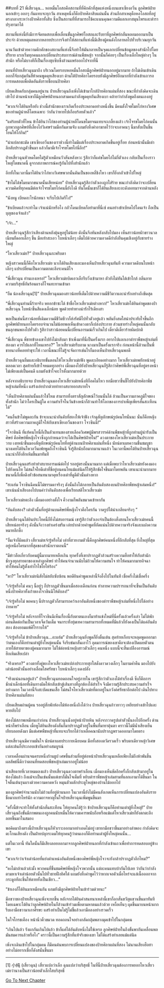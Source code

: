 ##บทที่ 21 พี่เสี่ยวฉุน...
หอหมื่นโอสถคือสถานที่ที่คึกคักที่สุดแห่งหนึ่งบนเขาเซียงอวิ๋น ลูกศิษย์ฝ่ายนอกเข้าๆ ออกๆ กันแทบจะทุกวัน สาเหตุหนึ่งก็คือป้ายศิลาสิบแผ่นนั้น ส่วนอีกสาเหตุคือหอโอสถที่อยู่ตรงกลางระหว่างป้ายศิลาทั้งสิบ ซึ่งเป็นสถานที่ที่สามารถใช้คะแนนคุณความดีแลกเอาสมุนไพรและตำราปรุงยามาได้

สถานที่แห่งนี้ยังมีการจัดทดสอบเพื่อเลื่อนขั้นลูกศิษย์โอสถและรับยาที่ลูกศิษย์กลั่นหลอมออกมาเป็นประจำ ด้วยเหตุผลหลากหลายประการจึงทำให้สถานที่แห่งนี้มีเสียงผู้คนดังโกลาหลไปทั่วบริเวณทุกวัน

นานวันเข้าด้วยความคึกคักของสถานที่แห่งนี้จึงทำให้มันกลายเป็นจุดแลกเปลี่ยนข้อมูลของสำนักไปโดยปริยาย แรกเริ่มทุกคนแลกเปลี่ยนประสบการณ์ด้านพืชหญ้า จากนั้นก็ค่อยๆ เป็นเรื่องเล็กใหญ่ต่างๆ ในสำนัก หรือไม่บางทีก็เป็นเรื่องซุบซิบซึ่งล้วนแพร่ออกไปจากที่นี่

ตอนที่ป๋ายเสี่ยวฉุนมาถึง บริเวณโดยรอบหอหมื่นโอสถมีลูกศิษย์ฝ่ายนอกอยู่มากมาย ถ้าไม่เดินเข้าเดินออกก็จับกลุ่มกันสี่ห้าคนพูดคุยเสียงเบา ด้านใต้ป้ายศิลาโดยรอบยังมีลูกศิษย์อีกมากที่กำลังเข้าแถวรอการทดสอบเพื่อติดอันดับรายชื่อบนป้ายศิลา

เบียดเสียดกับกลุ่มคนอยู่นาน ป๋ายเสี่ยวฉุนถึงเพิ่งได้เข้ามาใกล้ป้ายศิลาแผ่นที่สอง ขณะที่กำลังคิดจะเดินเข้าไป ด้านหน้าเขาก็มีลูกศิษย์ฝ่ายนอกสามคนกำลังพูดคุยกันเสียงเบา คล้ายว่ากำลังพูดถึงตนเองอยู่

“พวกเจ้าได้ยินหรือยัง ช่วงนี้สำนักของเราเกิดเรื่องประหลาดอย่างหนึ่งขึ้น มีคนตั้งใจขโมยไก่หางวิเศษของท่านผู้นำหลี่โดยเฉพาะ ว่ากันว่าหายไปเกือบร้อยตัวแล้ว"

“แค่ร้อยตัวที่ไหน ข้าได้ยินว่าไก่ของท่านผู้นำหลี่โดนขโมยจนแทบจะเกลี้ยงแล้ว เจ้าโจรขโมยไก่คนนั้นถูกพวกลูกศิษย์ที่เลี้ยงไก่วิเศษร่วมมือกันตามจับ แถมยังทิ้งคำอาฆาตไว้ว่าจะเอาคนๆ นี้มาสับเป็นชิ้นโยนให้ไก่กิน!”

“น่าแปลกชะมัด เขาเซียงอวิ๋นของเราช่วงนี้ทำไมมีแต่เรื่องประหลาดเกิดขึ้นอยู่เรื่อย ก่อนหน้านั้นมีเต่าลึกลับปรากฏตัวขึ้นมา แล้วก็มามีเจ้าโจรขโมยไก่นี่อีก!”

ป๋ายเสี่ยวฉุนหัวหดโดยไม่รู้ตัวเหมือนวัวสันหลังหวะ รู้สึกว่าก็แค่ขโมยไก่ไม่กี่ตัวเอง กลับเป็นเรื่องราวใหญ่โตขนาดนี้ ดูจากสภาพการณ์คงรู้กันไปทั้งสำนักแล้ว

อีกทั้งในเวลานี้มาได้ยินว่าไก่หางวิเศษพวกนั้นดันเป็นของหลี่ชิงโหว เขาก็ยิ่งกลัวเข้าไปใหญ่

“ข้าไม่ได้ขโมยมากขนาดนั้นเสียหน่อย” ป๋ายเสี่ยวฉุนรู้สึกว่าตัวเองถูกใส่ร้าย ขณะกำลังคิดว่าจะเปลี่ยนความคิดที่ทุกคนมีต่อเจ้าโจรขโมยไก่คนนี้ยังไงดี ทันใดนั้นเขาก็ได้ยินเสียงเอะอะดังลอยมาจากด้านหลัง

“นังหนู เบียดอะไรนักหนา จะรีบไปเกิดรึไง!”

“ข้าเบียดแล้วจะทำไม เจ้าแน่นักหรือไง กลัวโดนเบียดก็อย่ามาที่นี่เซ่ คนอย่างข้าเบียดไปโดนเจ้า ถือเป็นบุญของเจ้าแล้ว”

“เจ้า...”

ป๋ายเสี่ยวฉุนรู้สึกว่าเสียงด้านหลังคุ้นหูอยู่ไม่น้อย ดังนั้นจึงหันหลังกลับไปมอง เห็นสาวน้อยผิวขาวนวลเนียนยืดอกเล็กๆ ขึ้น มือเท้าสะเอว ใบหน้าเล็กๆ เต็มไปด้วยความอวดดีกำลังยืนคุมเชิงอยู่กับชายร่างใหญ่

“โหวเสี่ยวเม่ย?” ป๋ายเสี่ยวฉุนกะพริบตา

หญิงสาวคนนี้ก็คือโหวเสี่ยวเม่ย นางได้ยินเสียงและมองเห็นป๋ายเสี่ยวฉุนทันที ความอวดดีบนใบหน้าเล็กๆ แปรเปลี่ยนเป็นความตกตะลึงระคนดีใจ

“พี่เสี่ยวฉุน ท่านเองเหรอ!” โหวเสี่ยวเม่ยบิดเอวเล็กรีบวิ่งเข้ามาหา ตัวยังไม่ทันได้เข้าใกล้ กลิ่นอายความบริสุทธิ์อันร้อนแรงก็โจนทะยานเข้ามา

“อืม น้องเสี่ยวฉุน[1]” ป๋ายเสี่ยวฉุนมองสาวน้อยที่เต็มไปด้วยความมีชีวิตวาและน่ารักอย่างถึงขีดสุด

“พี่เสี่ยวฉุนท่านนี่ร้ายจริง หยอกข้าซะได้ ข้าชื่อโหวเสี่ยวเม่ยต่างหาก!” โหวเสี่ยวเม่ยได้ยินคำพูดของป๋ายเสี่ยวฉุน ใบหน้าขึ้นสีแดงเล็กน้อย พูดด้วยท่าทางน่ารักไร้เดียงสา

พอเป็นเช่นนี้สาวน้อยที่เดิมความมีชีวิตชีวาก็ส่งรัศมีไปทั่วตัวอยู่แล้ว พลันยิ่งสดใสน่าประทับใจขึ้นอีก ลูกศิษย์ฝ่ายนอกโดยรอบจำนวนไม่น้อยพอเห็นเข้าดวงตาก็เปล่งประกาย ส่วนชายร่างใหญ่คนนั้นกลับขนลุกขนพองไปทั่วตัว รู้สึกว่าสาวน้อยคนนี้เปลี่ยนอารมณ์เร็วเกินไป เดี๋ยวดีเดี๋ยวร้ายผิดปกติ

“พี่เสี่ยวฉุน พี่ชายข้าลงเขาไปยังไม่กลับมา ข้าเพิ่งมาที่นี่เป็นครั้งแรก อยากไปแลกเอาตำราพืชหญ้าเล่มที่สองมา ควรไปแลกที่ไหนเหรอ?” โหวเสี่ยวเม่ยรีบถาม นางมาเป็นครั้งแรกจริง ก่อนหน้านี้ล้วนเป็นพี่ชายนางที่คอยทำธุระให้ เวลานี้ขณะที่ไม่รู้จะจัดการเช่นไรก็มองเห็นป๋ายเสี่ยวฉุนพอดี

ป๋ายเสี่ยวฉุนยิ้มและอธิบายขั้นตอนให้โหวเสี่ยวเม่ยฟัง พูดละเอียดอย่างมาก โหวเสี่ยวเม่ยพยักหน้าอยู่ตลอดเวลา สุดท้ายก็เข้าใจหมดทุกอย่าง เมื่อมองไปยังป๋ายเสี่ยวฉุนก็รู้สึกว่าศิษย์พี่เสี่ยวฉุนที่อยู่ตรงหน้าไม่เพียงแต่เป็นคนดี แถมยังเข้าใจอะไรตั้งมากมายด้วย

หลังจากอธิบายจบ ป๋ายเสี่ยวฉุนมองโหวเสี่ยวเม่ยหนึ่งทีก็อดไม่ไหว ยกมือขวาขึ้นชี้ไปยังป้ายศิลาพืชหญ้าเล่มที่หนึ่ง แสร้งเอ่ยปากด้วยท่าทางสบายอกสบายใจ

“เห็นป้ายศิลาแผ่นนั้นแล้วใช่ไหม สามารถทิ้งตราสัญลักษณ์ไว้บนนั้นได้ ล้วนเป็นความภาคภูมิใจของทั้งสำนัก ไม่ว่าใครเป็นผู้ใด ความสำเร็จในวันข้างหน้าก็ล้วนทำให้โลกของการบำเพ็ญเพียรสั่นสะเทือนได้”

“คนอื่นข้าไม่พูดละกัน ข้าจะแนะนำอันดับที่สองให้เจ้าฟัง เจ้าดูสัญลักษณ์รูปคนโทนั่นนะ นั่นก็คือหญิงสาวที่สร้างความภาคภูมิใจให้กับเขาเซียงอวิ๋นของเรา โจวซินฉี!”

“โจวซินฉี ที่แท้คนโทนี้ก็เป็นตัวแทนของสายเลือดวิเศษผู้มีพรสวรรค์ด้านพืชหญ้าที่ถูกท่านผู้นำรับเป็นศิษย์ คือศิษย์พี่หญิงโจวซึ่งถูกกำหนดว่าจะได้เป็นศิษย์ฝ่ายใน!” ดวงตาของโหวเสี่ยวเม่ยเป็นประกายวาบ เงยหน้าขึ้นมองสัญลักษณ์รูปคนโทที่อยู่ด้านบนป้ายศิลาแผ่นที่หนึ่ง นัยน์ตาเผยความชื่นชมบูชา นางเคยได้ยินโหวอวิ๋นเฟยพูดถึงโจวซินฉี จึงรู้สึกนับถือมากมานานแล้ว ในเวลานี้พอได้ยินป๋ายเสี่ยวฉุนแนะนำก็ยิ่งฮึกเหิมขึ้นมาทันที

ป๋ายเสี่ยวฉุนแสร้งทำท่าสบายอารมณ์ต่อไป รออยู่ตรงนั้นนานมาก แต่เมื่อพบว่าโหวเสี่ยวเม่ยยังคงมองไปยังคนโท ไม่สนใจใยดีเต่าที่ขี่อยู่บนคนโทแม้แต่นิดก็ให้รู้สึกขัดใจขึ้นมาโดยพลัน เขาแนะนำมากมายขนาดนี้ก็เพื่อดึงหัวข้อสนทนามาคุยเรื่องเต่าที่ดูดีตัวนั้นต่างหาก

“ฮะแฮ่ม โจวซินฉีคนนี้ไม่ธรรมดาจริงๆ ดังนั้นถึงได้กลายเป็นอันดับสองบนป้ายศิลาพืชหญ้าเล่มหนึ่ง!” เขาเน้นน้ำเสียงลงไปบนคำว่าอันดับสองเพื่อเรียกสติโหวเสี่ยวเม่ย

โหวเสี่ยวเม่ยตะลึง เมื่อมองอย่างตั้งใจ คิ้วงามก็พลันขมวดเข้าหากัน

“อันดับสอง? เต่าตัวนั้นที่อยู่ด้านบนศิษย์พี่หญิงโจวคือใครกัน วาดรูปได้น่าเกลียดจริงๆ ”

ป๋ายเสี่ยวฉุนได้ยินประโยคนี้ก็ยิ่งไม่สบอารมณ์ เขารู้สึกว่าตัวเองจำเป็นต้องสั่งสอนโหวเสี่ยวเม่ยคนนี้เสียหน่อยจริงๆ ดังนั้นจึงวางท่าเคร่งขรึม เอ่ยปากด้วยคำพูดที่อัดแน่นไปด้วยความจริงจังและแฝงความหมายลึกซึ้ง

“งั้นเจ้าก็ผิดแล้ว เสี่ยวเม่ยเจ้ารู้หรือไม่ เต่าที่สวยงามตัวนี้คือลูกศิษย์คนหนึ่งที่ลึกลับที่สุด ยิ่งใหญ่ที่สุด อยู่เหนือใครมากที่สุดของสำนักเราตอนนี้”

“มีข่าวลือเกี่ยวกับคนผู้นี้มากมายเหลือเกิน ทุกครั้งที่เขาปรากฏตัวล้วนสร้างความฮือฮาให้กับสำนัก ชักจูงทุกสายตาของเหล่าลูกศิษย์ ทำให้คนจำนวนนับไม่ถ้วนให้ความสนใจ ทำให้คนมากมายอิจฉา ทำให้คนไม่รู้ตั้งเท่าไรไชโยโห่ร้อง”

“หา?” โหวเสี่ยวเม่ยนิสัยไม่สลับซับซ้อน พอดียินคำพูดเหล่านี้จึงอึ้งไปในทันที เชื่อครึ่งไม่เชื่อครึ่ง

“เจ้ารู้หรือไม่ คนๆ นี้อยู่ๆ ก็ปรากฏตัวขึ้นมาเมื่อสองเดือนก่อน ทำลายความปรารถนาที่จะขึ้นเป็นอันดับหนึ่งป้ายศิลาทั้งเก้าของโจวซินฉีให้ดับลง!”

“เจ้ารู้หรือไม่ พอคนๆ นี้ปรากฏตัวก็สามารถคว้าเอาอันดับหนึ่งของตำราพืชหญ้าเล่มที่หนึ่งไปได้อย่างง่ายดาย”

“เจ้ารู้หรือไม่ หลังจากที่โจวซินฉีเห็นเรื่องนี้กับตาตนเองก็มาท้าแข่งใหม่ที่นี่ครั้งแล้วครั้งเล่า ไม่ได้พักผ่อนติดต่อกันเป็นเวลาเจ็ดวันเต็ม จนกระทั่งทุ่มเทความสามารถทั้งหมดที่มีแล้วก็ยังคงเป็นได้แค่อันดับสอง ต้องยอมแพ้ศิโรราบให้”

“เจ้ารู้หรือไม่ ข้าป๋ายเสี่ยวฉุน...อะแฮ่ม” ป๋ายเสี่ยวฉุนยิ่งพูดก็ยิ่งตื่นเต้น สุดท้ายเกือบจะหลุดพูดออกมาว่าตนเองก็คือท่านเต่าผู้ยิ่งใหญ่คนนั้น จึงรีบข่มกลั้นเอาไว้ อุดมการณ์ของเขาคือจะต้องเปิดเผยตัวตนภายใต้สายตาของผู้คนมากมาย ไม่ใช่ต่อหน้าหญิงสาวตัวเล็กๆ คนหนึ่ง แบบนี้จะสิ้นเปลืองอารมณ์ฮึกเหิมเสียเปล่า

“จริงเหรอ?” ดวงตาทั้งคู่ของโหวเสี่ยวเม่ยเปล่งประกายสุกใสดั่งดาวดวงเล็กๆ ในยามค่ำคืน มองไปยังเต่าน้อยตัวนั้นอย่างเลื่อมใสศรัทธา ใบหน้าเล็กๆ แดงปลั่ง

“จริงแน่นอนอยู่แล้ว” ป๋ายเสี่ยวฉุนทอดถอนใจอยู่ภายใน เขารู้สึกว่าตัวเองได้ทำเรื่องดี ซึ่งก็คือการชักนำเด็กน้อยที่เดินทางผิดให้กลับเข้าสู่เส้นทางที่ถูกต้องได้สำเร็จ จึงมีความรู้สึกประสบความสำเร็จอย่างมาก ในเวลานี้จึงสะบัดแขนเสื้อ ไม่สนใจโหวเสี่ยวเม่ยที่ตกอยู่ในภวังค์ศรัทธาอีกต่อไป เดินไปทางป้ายศิลาแผ่นที่สอง

เบียดเสียดผ่านผู้คน รออยู่สักพักห้องไม้ห้องหนึ่งถึงได้ว่าง ป๋ายเสี่ยวฉุนก้าวยาวๆ เหยียบย่างเข้าไปและหายลับไป

ห้องไม้สภาพเหมือนเก่าก่อน ป๋ายเสี่ยวฉุนนั่งอยู่หน้าป้ายหิน หลังจากวาดรูปเต่าตัวนั้นลงไปอีกครั้ง ด้านหน้าก็พร่าเลือน เมื่อหูได้ยินเสียงดังลั่นก็มาปรากฏตัวอยู่ในพื้นที่มายาคุ้นตา คราวนี้ไม่มีน้ำเสียงเย็นเยียบลอยดังมา มีแต่เศษพืชหญ้าที่แทบจะเรียกได้ว่าเหลือคณานับปรากฏพรวดออกมาโดยตรง

ป๋ายเสี่ยวฉุนมีความมั่นใจ นัยน์ตาเผยประกายเฉียบคม มือทั้งสองตวัดรวดเร็ว พริบตาเดียวหญ้าวิเศษแต่ละต้นก็ประกอบเข้ากันอย่างสมบูรณ์

เวลาเคลื่อนผ่านจนครบหนึ่งก้านธูป เศษชิ้นส่วนที่อยู่ต่อหน้าป๋ายเสี่ยวฉุนเหลือเพียงไม่ถึงห้าพันชิ้น ผลลัพธ์นี้ดีกว่าตอนที่ทดสอบพืชหญ้าเล่มแรกอยู่ไม่น้อย

น่าเสียดายที่เวลาหมดลงแล้ว ป๋ายเสี่ยวฉุนดวงตาพร่าเลือน เมื่อมองเห็นชัดอีกครั้งก็กลับเข้ามาอยู่ในห้องไม้แล้ว ถึงแม้จะเป็นเช่นนั้นแต่เขาก็มั่นใจเต็มที่ หยิบตำราพืชหญ้าเล่มสามที่แลกเอามาได้ขึ้นมา ในใจตื่นเต้นรุนแรงด้วยความคาดหวัง หมุนตัวผลักประตูใหญ่ของบ้านไม้ออกไป

มองลูกศิษย์จำนวนนับไม่ถ้วนที่อยู่ด้านนอก ในเวลานี้ยังไม่มีคนสังเกตเห็นการเปลี่ยนแปลงอันดับรายชื่อมากเท่าไหร่นัก ความอาจหาญในใจป๋ายเสี่ยวฉุนเพิ่มพูนขึ้นมา

“ครั้งนี้ข้าจะทำให้ทั้งสำนักสั่นสะเทือน ให้ทุกคนได้รู้ว่า ข้าป๋ายเสี่ยวฉุนก็คือท่านเต่าผู้ยิ่งใหญ่!” ป๋ายเสี่ยวฉุนถึงขั้นมีภาพตนเองถูกคนนับหมื่นให้ความเคารพนับถือหรือแม้แต่โหวเสี่ยวเม่ยก็ยังตกตะลึงลอยขึ้นมาในสมอง

พอคิดมาถึงตรงนี้ป๋ายเสี่ยวฉุนก็หัวเราะออกมาอย่างอดไม่อยู่ เขายกมือขวาขึ้นมาอย่างลำพอง กำลังคิดจะตะโกนเสียงดัง เป็นฝ่ายปลุกระดมให้ทุกคนรู้ว่าตนเองก็คือท่านเต่าผู้ยิ่งใหญ่คนนั้น...

แต่ในเวลานี้ ทันใดนั้นก็มีเสียงลอยออกมาจากลูกศิษย์ฝ่ายนอกที่กำลังเข้าแถวเพื่อทำการทดสอบอยู่ข้างเขา

“พวกเจ้าว่าเจ้าเต่าน้อยที่แย่งตำแหน่งอันดับหนึ่งของศิษย์พี่หญิงโจวจะยังกล้าปรากฏตัวอีกไหม?”

“คงไม่กล้าแล้วล่ะมั้ง พวกคนที่ชื่นชมศิษย์พี่หญิงโจวพวกนั้น แต่ละคนแทบบ้ากันไปเลย ว่ากันว่ากำลังตามหาเจ้าเต่าน้อยตัวนั้นไปทั่วชายฝั่งทิศใต้ แถมยังทิ้งคำพูดไว้ว่าหากเจอตัวเมื่อไหร่จะแล่เนื้อออกจากกระดูกทีละชิ้นให้ตายทั้งเป็นเชียว...”

“ข้าเองก็ได้ยินมาเหมือนกัน แถมยังมีลูกศิษย์ฝ่ายในเข้าร่วมด้วยนะ”

มือขวาของป๋ายเสี่ยวฉุนเพิ่งจะยกขึ้น หลังจากได้ยินคำสนทนาเหล่านี้เขาก็อกสั่นขวัญแขวนขึ้นมาทันที โดยเฉพาะได้ยินว่าลูกศิษย์ฝ่ายในก็ล้วนเข้าร่วมเพื่อตามหาตนแล้วด้วย เหงื่อเย็นๆ ผุดขึ้นมาบนหน้าผาก รีบเอามือขวามาเกาศีรษะ แสร้งทำเป็นไม่รู้ไม่ชี้แล้วเอามือลงอย่างรวดเร็ว

ในใจโกรธเคือง หน้านิ่วคิ้วขมวด ทอดถอนใจอย่างกลัดกลุ้มพลางมุดเข้าไปในกลุ่มคน

“เกินไปแล้ว รังแกกันเกินไปแล้ว ข้าก็แค่ได้อันดับหนึ่งไม่ใช่เหรอ ลูกศิษย์ฝ่ายในถึงขั้นพากันเคลื่อนพล มันสมควรแล้วหรือไง” คราวนี้เป็นความรู้สึกที่แท้จริงของเขา ไม่ได้แสร้งทำเลยแม้แต่นิด

เพิ่งจะเดินเข้าไปในกลุ่มคน ก็มีคนค้นพบการเปลี่ยนแปลงของป้ายศิลาแผ่นที่สอง ไม่นานเสียงฮือฮาอย่างไม่อยากเชื่อก็ดังสนั่นขึ้นมา

----------

[1] 小纯 (เสี่ยวฉุน) เสี่ยวแปลว่าเล็ก ฉุนแปลว่าบริสุทธิ์ ในที่นี้ป๋ายเสี่ยวฉุนต้องการหยอกโหวเสี่ยวเม่ยว่านางเป็นสาวน้อยตัวเล็กใสบริสุทธิ์





[Go To Next Chapter]( ./22.md)